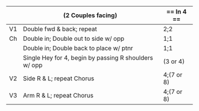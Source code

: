 ||(2 Couples facing) | == In 4 == |
|-----|----|-----|
|V1| Double fwd & back; repeat |2;2|
|Ch| Double in; Double out to side w/ opp |1;1|
||Double in; Double back to place w/ ptnr |1;1|
||Single Hey for 4, begin by passing R shoulders w/ opp |(3 or 4)|
|V2| Side R & L; repeat Chorus |4;(7 or 8)|
|V3| Arm R & L; repeat Chorus |4;(7 or 8)|
